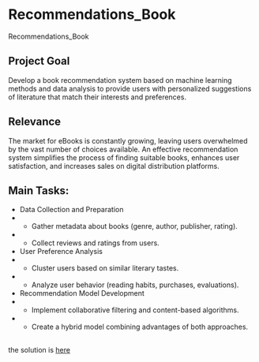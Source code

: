 # Recommendations_Book
Recommendations_Book

## Project Goal
Develop a book recommendation system based on machine learning methods and data analysis to provide users with personalized suggestions of literature that match their interests and preferences.


## Relevance
The market for eBooks is constantly growing, leaving users overwhelmed by the vast number of choices available. An effective recommendation system simplifies the process of finding suitable books, enhances user satisfaction, and increases sales on digital distribution platforms.

## Main Tasks:
* Data Collection and Preparation
* * Gather metadata about books (genre, author, publisher, rating).
* * Collect reviews and ratings from users.
* User Preference Analysis
* * Cluster users based on similar literary tastes.
* * Analyze user behavior (reading habits, purchases, evaluations).
* Recommendation Model Development
* * Implement collaborative filtering and content-based algorithms.
* * Create a hybrid model combining advantages of both approaches.

## 
the solution is [here](https://github.com/esta1d/Recommendations_Book/blob/main/book_rec.ipynb)
